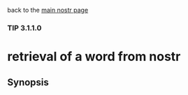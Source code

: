 back to the [main nostr page](https://github.com/wds4/tapestry-protocol/blob/main/tips/networking/nostr/README.md)

### TIP 3.1.1.0
retrieval of a word from nostr
=====

## Synopsis
